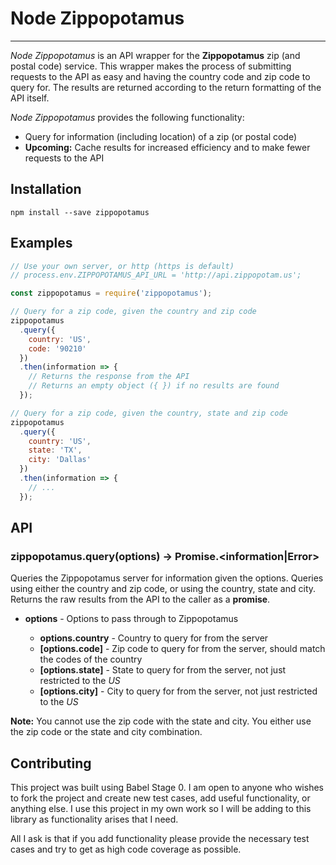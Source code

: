 # Node Zippopotamus
---

*Node Zippopotamus* is an API wrapper for the **Zippopotamus** zip (and postal code) service.  This wrapper makes the process of submitting requests to the API as easy and having the country code and zip code to query for.  The results are returned according to the return formatting of the API itself.

*Node Zippopotamus* provides the following functionality:

- Query for information (including location) of a zip (or postal code)
- **Upcoming:** Cache results for increased efficiency and to make fewer requests to the API

## Installation

```npm install --save zippopotamus```

## Examples

```javascript
// Use your own server, or http (https is default)
// process.env.ZIPPOPOTAMUS_API_URL = 'http://api.zippopotam.us';

const zippopotamus = require('zippopotamus');

// Query for a zip code, given the country and zip code
zippopotamus
  .query({
    country: 'US',
    code: '90210'
  })
  .then(information => {
    // Returns the response from the API
    // Returns an empty object ({ }) if no results are found
  });

// Query for a zip code, given the country, state and zip code
zippopotamus
  .query({
    country: 'US',
    state: 'TX',
    city: 'Dallas'
  })
  .then(information => {
    // ...
  });
```

## API

### zippopotamus.query(options) -> Promise.<information|Error>

Queries the Zippopotamus server for information given the options.  Queries using either the country and zip code, or using the country, state and city.  Returns the raw results from the API to the caller as a **promise**.

- **options** - Options to pass through to Zippopotamus

  - **options.country** - Country to query for from the server
  - **[options.code]** - Zip code to query for from the server, should match the codes of the country
  - **[options.state]** - State to query for from the server, not just restricted to the *US*
  - **[options.city]** - City to query for from the server, not just restricted to the *US*

**Note:** You cannot use the zip code with the state and city.  You either use the zip code or the state and city combination.

## Contributing

This project was built using Babel Stage 0. I am open to anyone who wishes to fork the project and create new test cases, add useful functionality, or anything else. I use this project in my own work so I will be adding to this library as functionality arises that I need.

All I ask is that if you add functionality please provide the necessary test cases and try to get as high code coverage as possible.